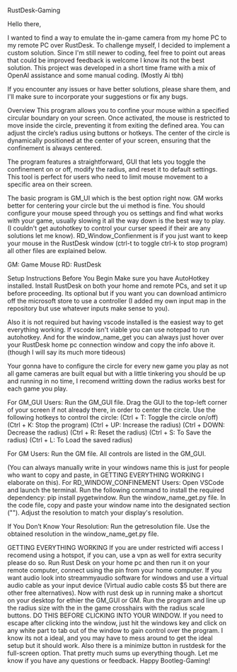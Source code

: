 RustDesk-Gaming

Hello there,

I wanted to find a way to emulate the in-game camera from my home PC to my remote PC over RustDesk. To challenge myself, I decided to implement a custom solution. Since I'm still newer to coding, feel free to point out areas that could be improved feedback is welcome I know its not the best solution. This project was developed in a short time frame with a mix of OpenAI assistance and some manual coding.
(Mostly Ai tbh)

If you encounter any issues or have better solutions, please share them, and I'll make sure to incorporate your suggestions or fix any bugs.

Overview
This program allows you to confine your mouse within a specified circular boundary on your screen. Once activated, the mouse is restricted to move inside the circle, preventing it from exiting the defined area. You can adjust the circle’s radius using buttons or hotkeys. The center of the circle is dynamically positioned at the center of your screen, ensuring that the confinement is always centered.

The program features a straightforward, GUI that lets you toggle the confinement on or off, modify the radius, and reset it to default settings. This tool is perfect for users who need to limit mouse movement to a specific area on their screen.

The basic program is GM_UI which is the best option right now.
GM works better for centering your circle but the ui method is fine.
You should configure your mouse speed through you os settings and find what works with your game, usually slowing it all the way down is the best way to play. (I couldn't get autohotkey to control your curser speed if their are any solutions let me know).
RD_Window_Confienment is if you just want to keep your mouse in the RustDesk window (ctrl-t to toggle ctrl-k to stop program)
all other files are explained below.

GM: Game Mouse
RD: RustDesk

Setup Instructions
Before You Begin
Make sure you have AutoHotkey installed.
Install RustDesk on both your home and remote PCs, and set it up before proceeding.
Its optional but if you want you can download antimicro off the microsoft store to use a controller (I added my own input map in the repository but use whatever inputs make sense to you). 

Also it is not required but having vscode installed is the easiest way to get everything working. If vscode isn't viable you can use notepad to run autohotkey. And for the window_name_get you can always just hover over your RustDesk home pc connection window and copy the info above it. (though I will say its much more tideous) 

Your gonna have to configure the circle for every new game you play as not all game cameras are built equal but with a little tinkering you should be up and running in no time, I recomend writting down the radius works best for each game you play. 

For GM_GUI Users:
Run the GM_GUI file.
Drag the GUI to the top-left corner of your screen if not already there, in order to center the circle.
Use the following hotkeys to control the circle:
(Ctrl + T: Toggle the circle on/off)
(Ctrl + K: Stop the program)
(Ctrl + UP: Increase the radius)
(Ctrl + DOWN: Decrease the radius)
(Ctrl + R: Reset the radius)
(Ctrl + S: To Save the radius)
(Ctrl + L: To Load the saved radius)

For GM Users:
Run the GM file.
All controls are listed in the GM_GUI.

(You can always manually write in your windows name this is just for people who want to copy and paste, in GETTING EVERYTHING WORKING I elaborate on this).
For RD_WINDOW_CONFINEMENT Users:
Open VSCode and launch the terminal.
Run the following command to install the required dependency:
pip install pygetwindow.
Run the window_name_get.py file.
In the code file, copy and paste your window name into the designated section ("").
Adjust the resolution to match your display's resolution.

If You Don’t Know Your Resolution:
Run the getresolution file.
Use the obtained resolution in the window_name_get.py file.

GETTING EVERYTHING WORKING
If you are under restricted wifi access I recomend using a hotspot, if you can, use a vpn as well for extra security please do so. Run Rust Desk on your home pc and then run it on your remote computer, connect using the pin from your home computer. If you want audio look into streammyaudio software for windows and use a virtual audio cable as your input device (Virtual audio cable costs $5 but there are other free alternatives). Now with rust desk up in running make a shortcut on your desktop for ethier the GM_GUI or GM. Run the program and line up the radius size with the in the game crosshairs with the radius scale buttons. DO THIS BEFORE CLICKING INTO YOUR WINDOW. If you need to escape after clicking into the window, just hit the windows key and click on any white part to tab out of the window to gain control over the program. I know its not a ideal, and you may have to mess around to get the ideal setup but it should work. Also there is a minimize button in rustdesk for the full-screen option. That pretty much sums up everything though. Let me know if you have any questions or feedback. Happy Bootleg-Gaming!
